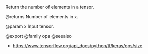 Return the number of elements in a tensor.

@returns
    Number of elements in `x`.

@param x Input tensor.

@export
@family ops
@seealso
+ <https://www.tensorflow.org/api_docs/python/tf/keras/ops/size>
